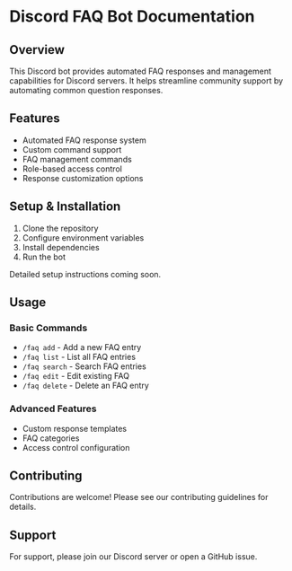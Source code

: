# Discord FAQ Bot Documentation

## Overview
This Discord bot provides automated FAQ responses and management capabilities for Discord servers. It helps streamline community support by automating common question responses.

## Features
- Automated FAQ response system
- Custom command support
- FAQ management commands
- Role-based access control
- Response customization options

## Setup & Installation
1. Clone the repository
2. Configure environment variables
3. Install dependencies
4. Run the bot

Detailed setup instructions coming soon.

## Usage
### Basic Commands
- `/faq add` - Add a new FAQ entry
- `/faq list` - List all FAQ entries
- `/faq search` - Search FAQ entries
- `/faq edit` - Edit existing FAQ
- `/faq delete` - Delete an FAQ entry

### Advanced Features
- Custom response templates
- FAQ categories
- Access control configuration

## Contributing
Contributions are welcome! Please see our contributing guidelines for details.

## Support
For support, please join our Discord server or open a GitHub issue.